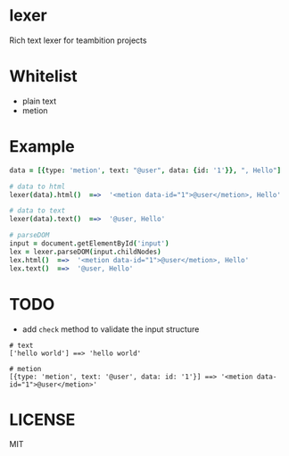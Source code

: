 lexer
===

Rich text lexer for teambition projects

# Whitelist

- plain text
- metion

# Example

```coffeescript
data = [{type: 'metion', text: "@user", data: {id: '1'}}, ", Hello"]

# data to html
lexer(data).html()  ==>  '<metion data-id="1">@user</metion>, Hello'

# data to text
lexer(data).text()  ==>  '@user, Hello'

# parseDOM
input = document.getElementById('input')
lex = lexer.parseDOM(input.childNodes)
lex.html()  ==>  '<metion data-id="1">@user</metion>, Hello'
lex.text()  ==>  '@user, Hello'
```

# TODO

- add `check` method to validate the input structure

```
# text
['hello world'] ==> 'hello world'

# metion
[{type: 'metion', text: '@user', data: id: '1'}] ==> '<metion data-id="1">@user</metion>'
```

# LICENSE

MIT
